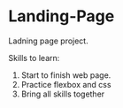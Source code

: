 # Landing-Page
Ladning page project. 

Skills to learn:
1. Start to finish web page.
2. Practice flexbox and css
3. Bring all skills together 